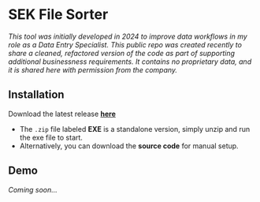 # SEK File Sorter

*This tool was initially developed in 2024 to improve data workflows in my role as a Data Entry Specialist. This public repo was created recently to share a cleaned, refactored version of the code as part of supporting additional businessness requirements. It contains no proprietary data, and it is shared here with permission from the company.*

## Installation

Download the latest release [**here**](https://github.com/scottfennell5/SEK-FileSorter-v2.0/releases/latest)

- The `.zip` file labeled **EXE** is a standalone version, simply unzip and run the exe file to start.
- Alternatively, you can download the **source code** for manual setup.

## Demo

*Coming soon...*
